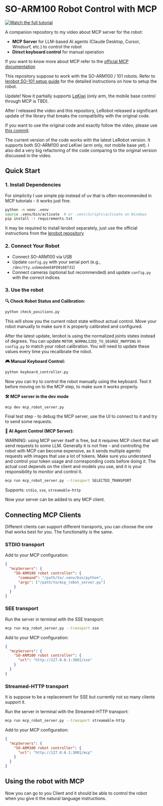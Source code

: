 # SO-ARM100 Robot Control with MCP

[![Watch the full tutorial](https://img.youtube.com/vi/EmpQQd7jRqs/0.jpg)](https://youtu.be/EmpQQd7jRqs)

A companion repository to my video about MCP server for the robot:
- **MCP Server** for LLM-based AI agents (Claude Desktop, Cursor, Windsurf, etc.) to control the robot
- **Direct keyboard control** for manual operation

If you want to know more about MCP refer to the [official MCP documentation](https://github.com/modelcontextprotocol/python-sdk)

This repository suppose to work with the SO-ARM100 / 101 robots. Refer to [lerobot SO-101 setup guide](https://huggingface.co/docs/lerobot/so101) for the detailed instructions on how to setup the robot.

Update! Now it partially supports [LeKiwi](https://github.com/SIGRobotics-UIUC/LeKiwi) (only arm, the mobile base control through MCP is TBD).

After I released the video and this repository, LeRobot released a significant update of the library that breaks the compatibility with the original code.

If you want to use the original code and exactly follow the video, please use [this commit](https://github.com/IliaLarchenko/robot_MCP/tree/a274786c98855648d43ed493485d4e5e9d39e04b).

The current version of the code works with the latest LeRobot version. It supports both SO-ARM100 and LeKiwi (arm only, not mobile base yet). I also did a very big refactoring of the code comparing to the original version discussed in the video.

## Quick Start

### 1. Install Dependencies

For simplicity I use simple pip instead of uv that is often recommended in MCP tutorials - it works just fine.

```bash
python -m venv .venv
source .venv/bin/activate  # or .venv\Scripts\activate on Windows
pip install -r requirements.txt
```

It may be required to install lerobot separately, just use the official instructions from the [lerobot repository](https://github.com/huggingface/lerobot)


### 2. Connect Your Robot
- Connect SO-ARM100 via USB
- Update `config.py` with your serial port (e.g., `/dev/tty.usbmodem58FD0168731`)
- Connect cameras (optional but recommended) and update `config.py` with the correct indices

### 3. Use the robot

**🔍 Check Robot Status and Calibration:**
```bash
python check_positions.py
```

This will show you the current robot state without actual control. Move your robot manually to make sure it is properly calibrated and configured.

After the latest update, lerobot is using the normalized joints states instead of degrees. You can update `MOTOR_NORMALIZED_TO_DEGREE_MAPPING` in `config.py` to match your robot calibration. You will need to update these values every time you recalibrate the robot.

**🎮 Manual Keyboard Control:**
```bash
python keyboard_controller.py
```

Now you can try to control the robot manually using the keyboard. Test it before moving on to the MCP step, to make sure it works properly.

**🛠️ MCP server in the dev mode**
```bash
mcp dev mcp_robot_server.py
```

Final test step - to debug the MCP server, use the UI to connect to it and try to send some requests.

**🤖 AI Agent Control (MCP Server):**

WARNING: using MCP server itself is free, but it requires MCP client that will send requests to some LLM. Generally it is not free - and controlling the robot with MCP can become expensive, as it sends multiple agentic requests with images that use a lot of tokens. Make sure you understand and control your token usage and corresponding costs before doing it. The actual cost depends on the client and models you use, and it is your responsibility to monitor and control it.

```bash
mcp run mcp_robot_server.py --transport SELECTED_TRANSPORT
```

Supports: `stdio`, `sse`, `streamable-http`

Now your server can be added to any MCP client.

## Connecting MCP Clients

Different clients can support different transports, you can choose the one that works best for you. The functionality is the same.

### STDIO transport

Add to your MCP configuration:
```json
{
  "mcpServers": {
    "SO-ARM100 robot controller": {
      "command": "/path/to/.venv/bin/python",
      "args": ["/path/to/mcp_robot_server.py"]
    }
  }
}
```

### SEE transport

Run the server in terminal with the SSE transport:
```bash
mcp run mcp_robot_server.py --transport sse
```

Add to your MCP configuration:
```json
{
  "mcpServers": {
    "SO-ARM100 robot controller": {
      "url": "http://127.0.0.1:3001/sse"
    }
  }
}
```

### Streamed-HTTP transport

It is suppose to be a replacement for SSE but currently not so many clients support it.

Run the server in terminal with the Streamed-HTTP transport:
```bash
mcp run mcp_robot_server.py --transport streamable-http
```

Add to your MCP configuration:
```json
{
  "mcpServers": {
    "SO-ARM100 robot controller": {
      "url": "http://127.0.0.1:3001/mcp"
    }
  }
}
```

## Using the robot with MCP

Now you can go to you Client and it should be able to control the robot when you give it the natural language instructions.
